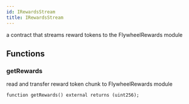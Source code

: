 ```yaml
---
id: IRewardsStream
title: IRewardsStream
---
```


a contract that streams reward tokens to the FlywheelRewards module


## Functions
### getRewards

read and transfer reward token chunk to FlywheelRewards module


```solidity
function getRewards() external returns (uint256);
```

